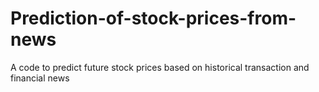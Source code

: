 # Prediction-of-stock-prices-from-news
A code to predict future stock prices based on historical transaction and financial news
